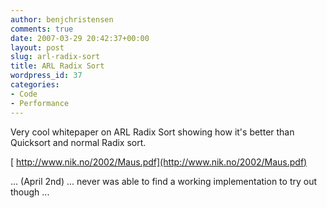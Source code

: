 ```yaml
---
author: benjchristensen
comments: true
date: 2007-03-29 20:42:37+00:00
layout: post
slug: arl-radix-sort
title: ARL Radix Sort
wordpress_id: 37
categories:
- Code
- Performance
---
```


Very cool whitepaper on ARL Radix Sort showing how it's better than Quicksort and normal Radix sort.

[ http://www.nik.no/2002/Maus.pdf](http://www.nik.no/2002/Maus.pdf)

... (April 2nd) ... never was able to find a working implementation to try out though ...
